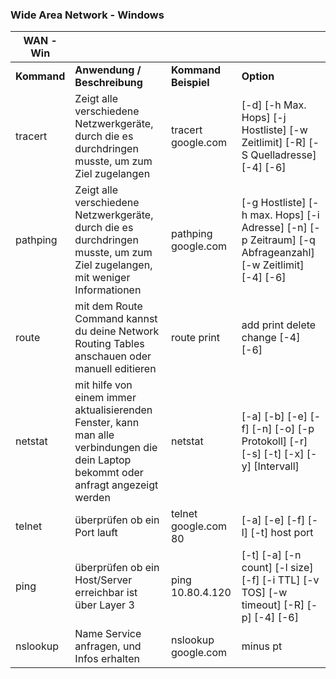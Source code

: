 ### Wide Area Network - Windows

| **WAN - Win**           |                                                                                                                                          |                      |                                                                                                                |
|-------------------------|------------------------------------------------------------------------------------------------------------------------------------------|----------------------|----------------------------------------------------------------------------------------------------------------|
| **Kommand**             | **Anwendung /   Beschreibung**                                                                                                           | **Kommand Beispiel** | **Option**                                                                                                     |
| tracert                 | Zeigt alle   verschiedene Netzwerkgeräte, durch die es durchdringen musste, um zum Ziel   zugelangen                                     | tracert google.com   | [-d] [-h Max. Hops]   [-j Hostliste] [-w Zeitlimit] [-R] [-S Quelladresse] [-4] [-6]                           |
| pathping                | Zeigt   alle verschiedene Netzwerkgeräte,       durch die es durchdringen musste, um zum Ziel zugelangen, mit weniger   Informationen    | pathping google.com  | [-g Hostliste] [-h   max. Hops] [-i Adresse] [-n] [-p Zeitraum]    [-q Abfrageanzahl] [-w Zeitlimit] [-4] [-6] |
| route                   | mit dem Route Command   kannst du deine Network Routing Tables anschauen oder manuell editieren                                          | route print          | add print delete   change [-4] [-6]                                                                            |
| netstat                 | mit   hilfe von einem immer aktualisierenden Fenster, kann man alle verbindungen   die dein Laptop bekommt oder anfragt angezeigt werden | netstat              | [-a] [-b] [-e] [-f]   [-n] [-o] [-p Protokoll] [-r] [-s] [-t] [-x] [-y] [Intervall]                            |
| telnet                  | überprüfen ob ein   Port lauft                                                                                                           | telnet google.com 80 | [-a] [-e] [-f] [-l]   [-t] host port                                                                           |
| ping                    | überprüfen ob ein   Host/Server erreichbar ist über Layer 3                                                                              | ping 10.80.4.120     | [-t]   [-a] [-n count] [-l size] [-f] [-i TTL] [-v TOS]  [-w timeout] [-R] [-p] [-4] [-6]                      |
| nslookup                | Name Service   anfragen, und Infos erhalten                                                                                              | nslookup google.com  | minus pt                                                                                                       |
